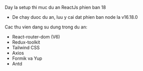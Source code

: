Day la setup thi muc du an ReactJs phien ban 18
- De chay duoc du an, luu y cai dat phien ban node la v16.18.0

Cac thu vien dang su dung trong du an:

- React-router-dom (V6)
- Redux-toolkit
- Tailwind CSS
- Axios
- Formik va Yup
- Antd